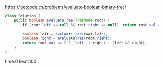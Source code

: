 
<https://leetcode.cn/problems/evaluate-boolean-binary-tree/>

```java
class Solution {
    public boolean evaluateTree(TreeNode root) {
        if (root.left == null && root.right == null)  return root.val == 0 ? false : true;
        
        boolean left = evaluateTree(root.left);
        boolean right = evaluateTree(root.right);
        return root.val == 2 ? (left || right) : (left && right);
    }
}
```

time:0 beat:100
